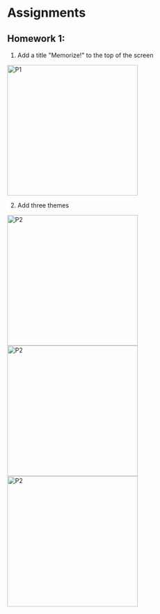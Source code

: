 #  Assignments
## Homework 1:
1. Add a title "Memorize!" to the top of the screen

<img width="300" alt="P1" src="https://sun9-54.userapi.com/impg/bN8SE6GtEKYHDdjJNDOatHB1t3y70wTX2BAbzw/35XZS_HT6hQ.jpg?size=650x1092&quality=96&sign=46f742a6dd0fb6997e71d966033c8fe7&type=album">

2. Add three themes

<img width="300" alt="P2" src="https://sun77-2.userapi.com/impg/fkZySwToEybwU_J55LzcTSYnsnSLreA51TftYg/50stFLGj_Ck.jpg?size=600x1080&quality=96&sign=8ba8c759a39637bd64dcf95b8137874e&type=album"> <img width="300" alt="P2" src="https://sun9-18.userapi.com/impg/NZV7hBE75rvAsd2w8_l_ZpKdHXpkheSDA02FOg/rjyYf-vBiB0.jpg?size=720x1260&quality=96&sign=cdc41f2e1bd4b61457f29c6fe7ee3fdf&type=album"> <img width="300" alt="P2" src="https://sun9-45.userapi.com/impg/bFrNBbzfkGWPDVLmO5wyk9n3ozq0iGBJ7sZ2YQ/pH38C54O01w.jpg?size=700x1260&quality=96&sign=3c99b4d3721615867b12dace4fa4e9e0&type=album">
